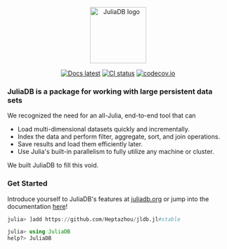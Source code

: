 <p align="center"><a href="https://juliadb.org/"><img width="128" src="https://user-images.githubusercontent.com/25916/36773410-843e61b0-1c7f-11e8-818b-3edb08da8f41.png" alt="JuliaDB logo"></a></p>

<p align="center">
<a href="https://www.heptazhou.com/JLdb.jl/latest/"><img src="https://img.shields.io/badge/docs-latest-blue.svg" alt="Docs latest"></a>
<a href="https://github.com/Heptazhou/jldb.jl/actions/workflows/CI.yml"><img src="https://github.com/Heptazhou/jldb.jl/actions/workflows/CI.yml/badge.svg" alt="CI status"></a>
<a href="https://app.codecov.io/gh/Heptazhou/jldb.jl"><img src="https://codecov.io/gh/Heptazhou/jldb.jl/branch/master/graph/badge.svg" alt="codecov.io"></a>
</p>


### JuliaDB is a package for working with large persistent data sets

We recognized the need for an all-Julia, end-to-end tool that can

-	Load multi-dimensional datasets quickly and incrementally.
-	Index the data and perform filter, aggregate, sort, and join operations.
-	Save results and load them efficiently later.
-	Use Julia's built-in parallelism to fully utilize any machine or cluster.

We built JuliaDB to fill this void.


### Get Started

Introduce yourself to JuliaDB's features at [juliadb.org](https://juliadb.org/) or jump into the documentation [here](https://www.heptazhou.com/JLdb.jl/latest/)!

```julia
julia> ]add https://github.com/Heptazhou/jldb.jl#stable

julia> using JuliaDB
help?> JuliaDB
```

